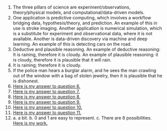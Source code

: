 1. The three pillars of science are experiment/observations, theory/physical models, and computational/data-driven models.  
2.	One application is predictive computing, which involves a workflow bridging data, hypothesis/theory, and prediction. An example of this in use is stroke imaging. Another application is numerical simulation, which is a substitute for experiment and observational data, where it is not available. Another is data-driven discovery via machine and deep learning. An example of this is detecting cars on the road. 
3.	Deductive and plausible reasoning. An example of deductive reasoning: It is raining, therefore it is cloudy. An example of plausible reasoning: it is cloudy, therefore it is plausible that it will rain.
4.	It is raining;  therefore it is cloudy.
5.	If the police man hears a burglar alarm, and he sees the man crawling out of the window with a bag of stolen jewelry, then it is plausible that he is dishonest.
6. [Here is my answer to question 6.](Question6.JPG)
7. [Here is my answer to question 7.](Question7.JPG)
8. [Here is my answer to question 8.](Question8.jpg)
9. [Here is my answer to question 9.](Question9.jpg)
10. [Here is my answer to question 10.](Question10.jpg)
11. [Here is my answer to question 11.](Question11.jpg)
12. a. a bit.
    b. 0 and 1 are easy to represent.
    c. There are 8 possibilities. [Here is my work.](Question12c.jpg)
